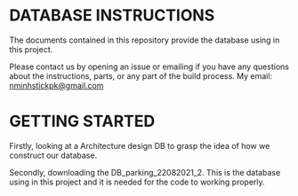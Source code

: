 # DATABASE INSTRUCTIONS
The documents contained in this repository provide the database using in this project.

Please contact us by opening an issue or emailing if you have any questions about the instructions, parts, or any part of the build process. My email: nminhstickpk@gmail.com

# GETTING STARTED

Firstly, looking at a Architecture design DB to grasp the idea of how we construct our database.

Secondly, downloading the DB_parking_22082021_2. This is the database using in this project and it is needed for the code to working properly.
